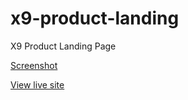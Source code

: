 # x9-product-landing
X9 Product Landing Page

[Screenshot](https://i.imgur.com/JcrLq60.png)

[View live site](https://pedantic-blackwell-c886c4.netlify.com/)
